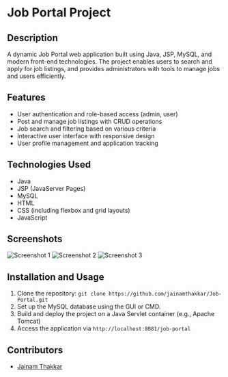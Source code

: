 # Job Portal Project

## Description
A dynamic Job Portal web application built using Java, JSP, MySQL, and modern front-end technologies. The project enables users to search and apply for job listings, and provides administrators with tools to manage jobs and users efficiently.

## Features
- User authentication and role-based access (admin, user)
- Post and manage job listings with CRUD operations
- Job search and filtering based on various criteria
- Interactive user interface with responsive design
- User profile management and application tracking

## Technologies Used
- Java
- JSP (JavaServer Pages)
- MySQL
- HTML
- CSS (including flexbox and grid layouts)
- JavaScript

## Screenshots
![Screenshot 1]()
![Screenshot 2]()
![Screenshot 3]()

## Installation and Usage
1. Clone the repository: `git clone https://github.com/jainamthakkar/Job-Portal.git`
2. Set up the MySQL database using the GUI or CMD.
3. Build and deploy the project on a Java Servlet container (e.g., Apache Tomcat)
4. Access the application via `http://localhost:8081/job-portal`

## Contributors
- [Jainam Thakkar](https://github.com/jainamthakkar)
